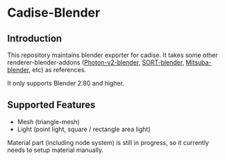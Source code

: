 # Cadise-Blender

## Introduction
This repository maintains blender exporter for cadise. It takes some other renderer-blender-addons ([Photon-v2-blender](https://github.com/TzuChieh/Photon-v2/tree/develop/BlenderAddon), [SORT-blender](https://github.com/JerryCao1985/SORT/tree/master/blender-plugin/2.8/sortblend), [Mitsuba-blender](https://github.com/beltegeuse/mitsuba-blender), etc) as references.

It only supports Blender 2.80 and higher.

## Supported Features
- Mesh (triangle-mesh)
- Light (point light, square / rectangle area light)

Material part (including node system) is still in progress, so it currently needs to setup material manually. 